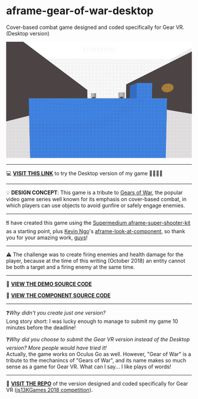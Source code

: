 # aframe-gear-of-war-desktop
Cover-based combat game designed and coded specifically for Gear VR. (Desktop version)

![](https://raw.githubusercontent.com/thedart76/aframe-gear-of-war-desktop/master/gear-of-war-desktop-github.gif)

------------

💻 [**VISIT THIS LINK**](https://thedart76.github.io/aframe-gear-of-war-desktop/ "VISIT THIS LINK") to try the Desktop version of my game 🔴🔴🔴🔫

------------

💡 **DESIGN CONCEPT**: This game is a tribute to [Gears of War](https://en.wikipedia.org/wiki/Gears_of_War "Gears of War"), the popular video game series well known for its emphasis on cover-based combat, in which players can use objects to avoid gunfire or safely engage enemies.

------------

❗I have created this game using the [Supermedium aframe-super-shooter-kit](https://github.com/supermedium/aframe-super-shooter-kit "Supermedium aframe-super-shooter-kit") as a starting point, plus [Kevin Ngo](https://github.com/ngokevin "Kevin Ngo")'s [aframe-look-at-component](https://github.com/ngokevin/kframe/tree/master/components/look-at/ "aframe-look-at-component"), so thank you for your amazing work, [guys](https://github.com/supermedium "guys")!

------------

⚠️ The challenge was to create firing enemies and health damage for the player, because at the time of this writing (October 2018) an entity cannot be both a target and a firing enemy at the same time.

------------

👀 **[VIEW THE DEMO SOURCE CODE](https://github.com/thedart76/aframe-gear-of-war-desktop/blob/master/index.html "VIEW THE DEMO SOURCE CODE")**

👀 **[VIEW THE COMPONENT SOURCE CODE](https://github.com/thedart76/aframe-gear-of-war-desktop/blob/master/js/gow-desktop-components.js "VIEW THE COMPONENT SOURCE CODE")**

------------

❓*Why didn't you create just one version?*<br/>Long story short: I was lucky enough to manage to submit my game 10 minutes before the deadline!

❓*Why did you choose to submit the Gear VR version instead of the Desktop version? More people would have tried it!*<br/>Actually, the game works on Oculus Go as well. However, "Gear of War" is a tribute to the mechanincs of "Gears of War", and its name makes so much sense as a game for Gear VR. What can I say... I like plays of words!

------------

📲 **[VISIT THE REPO](https://github.com/thedart76/aframe-gear-of-war "VISIT THE REPO")** of the version designed and coded specifically for Gear VR ([js13KGames 2018 competition](https://js13kgames.com/entries/gear-of-war "js13KGames 2018 competition")).
